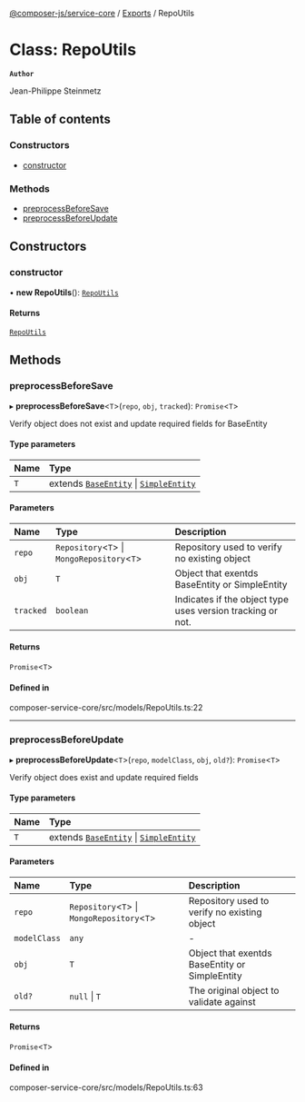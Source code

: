 [@composer-js/service-core](../README.md) / [Exports](../modules.md) / RepoUtils

# Class: RepoUtils

**`Author`**

Jean-Philippe Steinmetz

## Table of contents

### Constructors

- [constructor](RepoUtils.md#constructor)

### Methods

- [preprocessBeforeSave](RepoUtils.md#preprocessbeforesave)
- [preprocessBeforeUpdate](RepoUtils.md#preprocessbeforeupdate)

## Constructors

### constructor

• **new RepoUtils**(): [`RepoUtils`](RepoUtils.md)

#### Returns

[`RepoUtils`](RepoUtils.md)

## Methods

### preprocessBeforeSave

▸ **preprocessBeforeSave**\<`T`\>(`repo`, `obj`, `tracked`): `Promise`\<`T`\>

Verify object does not exist and update required fields for BaseEntity

#### Type parameters

| Name | Type |
| :------ | :------ |
| `T` | extends [`BaseEntity`](BaseEntity.md) \| [`SimpleEntity`](SimpleEntity.md) |

#### Parameters

| Name | Type | Description |
| :------ | :------ | :------ |
| `repo` | `Repository`\<`T`\> \| `MongoRepository`\<`T`\> | Repository used to verify no existing object |
| `obj` | `T` | Object that exentds BaseEntity or SimpleEntity |
| `tracked` | `boolean` | Indicates if the object type uses version tracking or not. |

#### Returns

`Promise`\<`T`\>

#### Defined in

composer-service-core/src/models/RepoUtils.ts:22

___

### preprocessBeforeUpdate

▸ **preprocessBeforeUpdate**\<`T`\>(`repo`, `modelClass`, `obj`, `old?`): `Promise`\<`T`\>

Verify object does exist and update required fields

#### Type parameters

| Name | Type |
| :------ | :------ |
| `T` | extends [`BaseEntity`](BaseEntity.md) \| [`SimpleEntity`](SimpleEntity.md) |

#### Parameters

| Name | Type | Description |
| :------ | :------ | :------ |
| `repo` | `Repository`\<`T`\> \| `MongoRepository`\<`T`\> | Repository used to verify no existing object |
| `modelClass` | `any` | - |
| `obj` | `T` | Object that exentds BaseEntity or SimpleEntity |
| `old?` | ``null`` \| `T` | The original object to validate against |

#### Returns

`Promise`\<`T`\>

#### Defined in

composer-service-core/src/models/RepoUtils.ts:63
